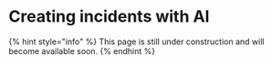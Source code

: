# Creating incidents with AI

{% hint style="info" %}
This page is still under construction and will become available soon.
{% endhint %}
